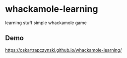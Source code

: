 # whackamole-learning
learning stuff
simple whackamole game

## Demo
https://oskartrapczynski.github.io/whackamole-learning/
